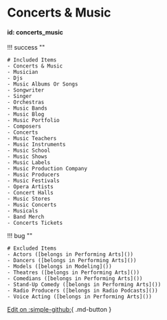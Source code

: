 # Concerts & Music

#### id: concerts_music

!!! success ""

    # Included Items
    - Concerts & Music
    - Musician
    - Djs
    - Music Albums Or Songs
    - Songwriter
    - Singer
    - Orchestras
    - Music Bands
    - Music Blog
    - Music Portfolio
    - Composers
    - Concerts
    - Music Teachers
    - Music Instruments
    - Music School
    - Music Shows
    - Music Labels
    - Music Production Company
    - Music Producers
    - Music Festivals
    - Opera Artists
    - Concert Halls
    - Music Stores
    - Music Concerts
    - Musicals
    - Band Merch
    - Concerts Tickets

!!! bug ""

    # Excluded Items
    - Actors ([belongs in Performing Arts]())
    - Dancers ([belongs in Performing Arts]())
    - Models ([belongs in Modeling]())
    - Theatres ([belongs in Performing Arts]())
    - Comedians ([belongs in Performing Arts]())
    - Stand-Up Comedy ([belongs in Performing Arts]())
    - Radio Producers ([belongs in Radio Podcasts]())
    - Voice Acting ([belongs in Performing Arts]())

[Edit on :simple-github:](https://github.com/SergeyShytikov/taxonomy-demo/blob/master/docs/Art%26Entertainment/concerts_and_music.md){ .md-button }

